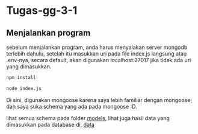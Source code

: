 # Tugas-gg-3-1

## Menjalankan program

sebelum menjalankan program, anda harus menyalakan server mongodb terlebih dahulu,
setelah itu masukkan uri pada file index.js langsung atau .env-nya, secara default, akan digunakan localhost:27017 jika tidak ada uri yang dimasukkan.

```bash
npm install
```

```bash
node index.js
```

Di sini, digunakan mongoose karena saya lebih familiar dengan mongoose, dan saya suka schema yang ada pada mongoose :D.

lihat semua schema pada folder [models](./models),
lihat juga hasil data yang dimasukkan pada database di, [data](./data)




